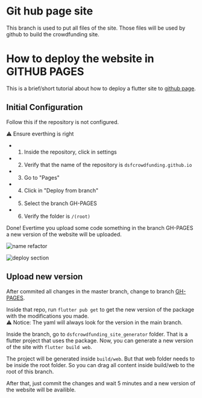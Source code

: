 # Git hub page site
This branch is used to put all files of the site. Those files will be used by github to build the crowdfunding site. 

# How to deploy the website in GITHUB PAGES

This is a brief/short tutorial about how to deploy a flutter site to [github page](https://pages.github.com/). 

## Initial Configuration
Follow this if the repository is not configured.

⚠️ Ensure everthing is right

- 1.  Inside the repository, click in settings 
- 2. Verify that the name of the repository is `dsfcrowdfunding.github.io`
- 3. Go to "Pages"
- 4. Click in "Deploy from branch"
- 5. Select the branch GH-PAGES
- 6. Verify the folder is `/(root)`

Done! Evertime you upload some code something in the branch GH-PAGES a new version of the website will be uploaded. 

![name refactor](https://github.com/igormidev/dsfcrowdfunding.github.io/blob/master/docs/images/name_refactor.png?raw=true)

![deploy section](https://github.com/igormidev/dsfcrowdfunding.github.io/blob/master/docs/images/deploy_section.png?raw=true)

## Upload new version

After commited all changes in the master branch, change to branch [GH-PAGES](https://github.com/igormidev/dsfcrowdfunding.github.io/tree/GH-PAGES).

Inside that repo, run `flutter pub get` to get the new version of the package with the modifications you made.<br>
⚠️ Notice: The yaml will always look for the version in the main branch.

Inside the branch, go to `dsfcrowdfunding_site_generator` folder. That is a flutter project that uses the package.
Now, you can generate a new version of the site with `flutter build web`.

The project will be generated inside `build/web`.
But that web folder needs to be inside the root folder.
So you can drag all content inside build/web to the root of this branch.

After that, just commit the changes and wait 5 minutes and a new version of the website will be availible.